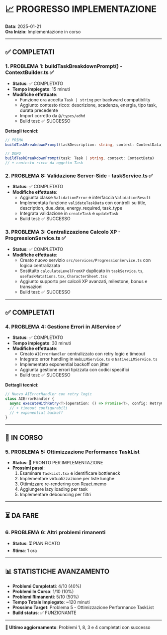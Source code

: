 # 📈 PROGRESSO IMPLEMENTAZIONE

**Data**: 2025-01-21  
**Ora Inizio**: Implementazione in corso

---

## ✅ COMPLETATI

### 1. **PROBLEMA 1: buildTaskBreakdownPrompt() - ContextBuilder.ts** ✅
- **Status**: ✅ COMPLETATO
- **Tempo impiegato**: 15 minuti
- **Modifiche effettuate**:
  - Funzione ora accetta `Task | string` per backward compatibility
  - Aggiunto contesto ricco: descrizione, scadenza, energia, tipo task, durata precedente
  - Import corretto da `@/types/adhd`
  - Build test: ✅ SUCCESSO

**Dettagli tecnici**:
```typescript
// PRIMA
buildTaskBreakdownPrompt(taskDescription: string, context: ContextData)

// DOPO  
buildTaskBreakdownPrompt(task: Task | string, context: ContextData)
// + contesto ricco da oggetto Task
```

### 2. **PROBLEMA 8: Validazione Server-Side - taskService.ts** ✅
- **Status**: ✅ COMPLETATO
- **Modifiche effettuate**:
  - Aggiunta classe `ValidationError` e interfaccia `ValidationResult`
  - Implementata funzione `validateTaskData` con controlli su title, description, due_date, energy_required, task_type
  - Integrata validazione in `createTask` e `updateTask`
  - Build test: ✅ SUCCESSO

### 3. **PROBLEMA 3: Centralizzazione Calcolo XP - ProgressionService.ts** ✅
- **Status**: ✅ COMPLETATO
- **Modifiche effettuate**:
  - Creato nuovo servizio `src/services/ProgressionService.ts` con logica centralizzata
  - Sostituito `calculateLevelFromXP` duplicato in `taskService.ts`, `useTaskMutations.tsx`, `CharacterSheet.tsx`
  - Aggiunto supporto per calcoli XP avanzati, milestone, bonus e transazioni
  - Build test: ✅ SUCCESSO

---

## ✅ COMPLETATI

### 4. **PROBLEMA 4: Gestione Errori in AIService** ✅
- **Status**: ✅ COMPLETATO
- **Tempo impiegato**: 30 minuti
- **Modifiche effettuate**:
  - Creato `AIErrorHandler` centralizzato con retry logic e timeout
  - Integrato error handling in `WebLLMService.ts` e `NativeLLMService.ts`
  - Implementato exponential backoff con jitter
  - Aggiunta gestione errori tipizzata con codici specifici
  - Build test: ✅ SUCCESSO

**Dettagli tecnici**:
```typescript
// Nuovo AIErrorHandler con retry logic
class AIErrorHandler {
  async executeWithRetry<T>(operation: () => Promise<T>, config: RetryConfig): Promise<T>
  // + timeout configurabili
  // + exponential backoff
}
```

---

## 🔄 IN CORSO

### 5. **PROBLEMA 5: Ottimizzazione Performance TaskList**
- **Status**: 🔄 PRONTO PER IMPLEMENTAZIONE
- **Prossimi passi**:
  1. Esaminare `TaskList.tsx` e identificare bottleneck
  2. Implementare virtualizzazione per liste lunghe
  3. Ottimizzare re-rendering con React.memo
  4. Aggiungere lazy loading per task
  5. Implementare debouncing per filtri

---

## ⏳ DA FARE

### 6. **PROBLEMA 6: Altri problemi rimanenti**
- **Status**: ⏳ PIANIFICATO
- **Stima**: 1 ora

---

## 📊 STATISTICHE AVANZAMENTO

- **Problemi Completati**: 4/10 (40%)
- **Problemi In Corso**: 1/10 (10%)
- **Problemi Rimanenti**: 5/10 (50%)
- **Tempo Totale Impiegato**: ~120 minuti
- **Prossimo Target**: Problema 5 - Ottimizzazione Performance TaskList
- **Build status**: ✅ FUNZIONANTE

---

**🔄 Ultimo aggiornamento**: Problemi 1, 8, 3 e 4 completati con successo